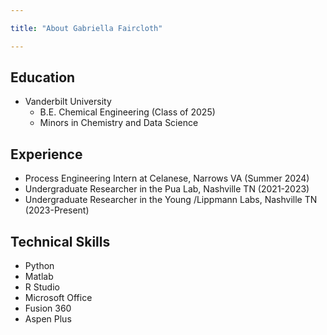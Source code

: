 ```yaml
---

title: "About Gabriella Faircloth"

---
```


## Education 

* Vanderbilt University
  * B.E. Chemical Engineering (Class of 2025)
  * Minors in Chemistry and Data Science
 
## Experience
  * Process Engineering Intern at Celanese, Narrows VA (Summer 2024)
  * Undergraduate Researcher in the Pua Lab, Nashville TN (2021-2023)
  * Undergraduate Researcher in the Young /Lippmann Labs, Nashville TN (2023-Present)
    
## Technical Skills

  * Python
  * Matlab
  * R Studio
  * Microsoft Office
  * Fusion 360
  * Aspen Plus

 



